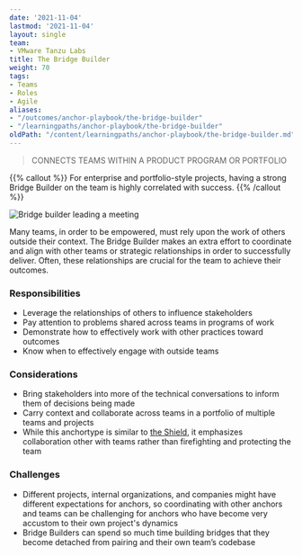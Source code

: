 ```yaml
---
date: '2021-11-04'
lastmod: '2021-11-04'
layout: single
team:
- VMware Tanzu Labs
title: The Bridge Builder
weight: 70
tags:
- Teams
- Roles
- Agile
aliases:
- "/outcomes/anchor-playbook/the-bridge-builder"
- "/learningpaths/anchor-playbook/the-bridge-builder"
oldPath: "/content/learningpaths/anchor-playbook/the-bridge-builder.md"
---
```

> CONNECTS TEAMS WITHIN A PRODUCT PROGRAM OR PORTFOLIO

{{% callout %}}
For enterprise and portfolio-style projects, having a strong Bridge Builder on the team is highly correlated with success.
{{% /callout %}}

![Bridge builder leading a meeting](/courses/anchor-playbook/images/home1.jpg)

Many teams, in order to be empowered, must rely upon the work of others outside their context. The Bridge Builder makes an extra effort to coordinate and align with other teams or strategic relationships in order to successfully deliver. Often, these relationships are crucial for the team to achieve their outcomes.

### Responsibilities
- Leverage the relationships of others to influence stakeholders
- Pay attention to problems shared across teams in programs of work
- Demonstrate how to effectively work with other practices toward outcomes
- Know when to effectively engage with outside teams

### Considerations
- Bring stakeholders into more of the technical conversations to inform them of decisions being made
- Carry context and collaborate across teams in a portfolio of multiple teams and projects
- While this anchortype is similar to [the Shield](/learningpaths/anchor-playbook/the-shield), it emphasizes collaboration other with teams rather than firefighting and protecting the team

### Challenges
- Different projects, internal organizations, and companies might have different expectations for anchors, so coordinating with other anchors and teams can be challenging for anchors who have become very accustom to their own project's dynamics 
- Bridge Builders can spend so much time building bridges that they become detached from pairing and their own team’s codebase